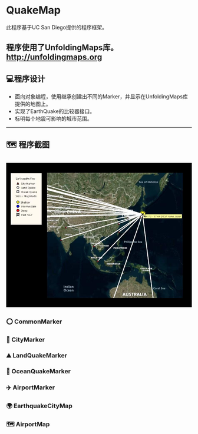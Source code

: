 # QuakeMap

此程序基于UC San Diego提供的程序框架。

程序使用了UnfoldingMaps库。
http://unfoldingmaps.org
---



## 💻程序设计
- 面向对象编程，使用继承创建出不同的Marker，并显示在UnfoldingMaps库提供的地图上。
- 实现了EarthQuake的比较器接口。
- 标明每个地震可影响的城市范围。

---

## 🗺️ 程序截图
![](https://github.com/xuanhe95/QuakeMap/blob/main/JapanQuake.jpeg?raw=true)
---

### ⭕️ CommonMarker
### 🌆 CityMarker
### ⛰️ LandQuakeMarker
### 🌊 OceanQuakeMarker
### ✈️ AirportMarker
### 🌍 EarthquakeCityMap
### 🗺 AirportMap
